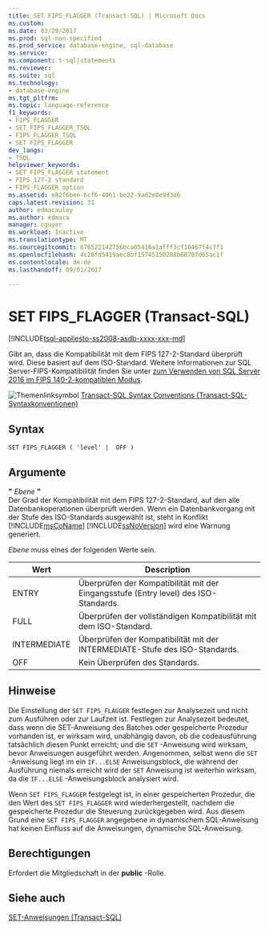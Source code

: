 ```yaml
---
title: SET FIPS_FLAGGER (Transact-SQL) | Microsoft Docs
ms.custom: 
ms.date: 03/29/2017
ms.prod: sql-non-specified
ms.prod_service: database-engine, sql-database
ms.service: 
ms.component: t-sql|statements
ms.reviewer: 
ms.suite: sql
ms.technology:
- database-engine
ms.tgt_pltfrm: 
ms.topic: language-reference
f1_keywords:
- FIPS_FLAGGER
- SET_FIPS_FLAGGER_TSQL
- FIPS_FLAGGER_TSQL
- SET FIPS_FLAGGER
dev_langs:
- TSQL
helpviewer_keywords:
- SET FIPS_FLAGGER statement
- FIPS 127-2 standard
- FIPS_FLAGGER option
ms.assetid: e82f6bee-6cf6-4061-be22-9ad2e8e9d3d6
caps.latest.revision: 31
author: edmacauley
ms.author: edmaca
manager: cguyer
ms.workload: Inactive
ms.translationtype: MT
ms.sourcegitcommit: 876522142756bca05416a1afff3cf10467f4c7f1
ms.openlocfilehash: 4c28fd5419aec8bf15745150288b6878fd65ac1f
ms.contentlocale: de-de
ms.lasthandoff: 09/01/2017

---
```

# <a name="set-fipsflagger-transact-sql"></a>SET FIPS_FLAGGER (Transact-SQL)
[!INCLUDE[tsql-appliesto-ss2008-asdb-xxxx-xxx-md](../../includes/tsql-appliesto-ss2008-asdb-xxxx-xxx-md.md)]

  Gibt an, dass die Kompatibilität mit dem FIPS 127-2-Standard überprüft wird. Diese basiert auf dem ISO-Standard. Weitere Informationen zur SQL Server-FIPS-Kompatibilität finden Sie unter [zum Verwenden von SQL Server 2016 im FIPS 140-2-kompatiblen Modus](https://support.microsoft.com/help/4014354/how-to-use-sql-server-2016-in-fips-140-2-compliant-mode). 
  
 ![Themenlinksymbol](../../database-engine/configure-windows/media/topic-link.gif "Topic link icon") [Transact-SQL Syntax Conventions (Transact-SQL-Syntaxkonventionen)](../../t-sql/language-elements/transact-sql-syntax-conventions-transact-sql.md)  
  
## <a name="syntax"></a>Syntax  
  
```  
SET FIPS_FLAGGER ( 'level' |  OFF )  
```  
  
## <a name="arguments"></a>Argumente  
 **"** *Ebene* **"**  
 Der Grad der Kompatibilität mit dem FIPS 127-2-Standard, auf den alle Datenbankoperationen überprüft werden. Wenn ein Datenbankvorgang mit der Stufe des ISO-Standards ausgewählt ist, steht in Konflikt [!INCLUDE[msCoName](../../includes/msconame-md.md)] [!INCLUDE[ssNoVersion](../../includes/ssnoversion-md.md)] wird eine Warnung generiert.  
  
 *Ebene* muss eines der folgenden Werte sein.  
  
|Wert|Description|  
|-----------|-----------------|  
|ENTRY|Überprüfen der Kompatibilität mit der Eingangsstufe (Entry level) des ISO-Standards.|  
|FULL|Überprüfen der vollständigen Kompatibilität mit dem ISO-Standard.|  
|INTERMEDIATE|Überprüfen der Kompatibilität mit der INTERMEDIATE-Stufe des ISO-Standards.|  
|OFF|Kein Überprüfen des Standards.|  
  
## <a name="remarks"></a>Hinweise  
 Die Einstellung der `SET FIPS_FLAGGER` festlegen zur Analysezeit und nicht zum Ausführen oder zur Laufzeit ist. Festlegen zur Analysezeit bedeutet, dass wenn die SET-Anweisung des Batches oder gespeicherte Prozedur vorhanden ist, er wirksam wird, unabhängig davon, ob die codeausführung tatsächlich diesen Punkt erreicht; und die `SET` -Anweisung wird wirksam, bevor Anweisungen ausgeführt werden. Angenommen, selbst wenn die `SET` -Anweisung liegt im ein `IF...ELSE` Anweisungsblock, die während der Ausführung niemals erreicht wird der `SET` Anweisung ist weiterhin wirksam, da die `IF...ELSE` -Anweisungsblock analysiert wird.  
  
 Wenn `SET FIPS_FLAGGER` festgelegt ist, in einer gespeicherten Prozedur, die den Wert des `SET FIPS_FLAGGER` wird wiederhergestellt, nachdem die gespeicherte Prozedur die Steuerung zurückgegeben wird. Aus diesem Grund eine `SET FIPS_FLAGGER` angegebene in dynamischem SQL-Anweisung hat keinen Einfluss auf die Anweisungen, dynamische SQL-Anweisung.  
  
## <a name="permissions"></a>Berechtigungen  
 Erfordert die Mitgliedschaft in der **public** -Rolle.  
  
## <a name="see-also"></a>Siehe auch  
 [SET-Anweisungen &#40;Transact-SQL&#41;](../../t-sql/statements/set-statements-transact-sql.md)  
  
  

